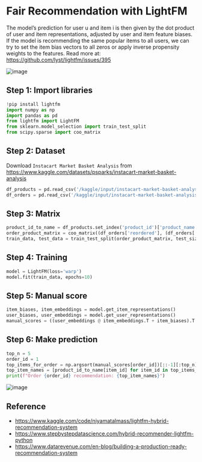 # Fair Recommendation with LightFM

The model’s prediction for user u and item i is then given by the dot product of user and item representations, adjusted by user and item feature biases. If the model is recommending the same popular items to all users, we can try to set the item bias vectors to all zeros or apply inverse propensity weights to the features. Read more at: https://github.com/lyst/lightfm/issues/395

![image](https://github.com/hughiephan/DPL/assets/16631121/98fd531b-4fbf-430a-bf87-34c3c188754e)

## Step 1: Import libraries

```python
!pip install lightfm
import numpy as np
import pandas as pd
from lightfm import LightFM
from sklearn.model_selection import train_test_split
from scipy.sparse import coo_matrix
```

## Step 2: Dataset
Download `Instacart Market Basket Analysis` from https://www.kaggle.com/datasets/psparks/instacart-market-basket-analysis
```python
df_products = pd.read_csv('/kaggle/input/instacart-market-basket-analysis/products.csv')
df_orders = pd.read_csv('/kaggle/input/instacart-market-basket-analysis/order_products__train.csv', nrows=1000)
```

## Step 3: Matrix
```python
product_id_to_name = df_products.set_index('product_id')['product_name'].to_dict()
order_product_matrix = coo_matrix((df_orders['reordered'], (df_orders['order_id'], df_orders['product_id']))).tocsr()
train_data, test_data = train_test_split(order_product_matrix, test_size=0.2, random_state=42)
```

## Step 4: Training
```python
model = LightFM(loss='warp')
model.fit(train_data, epochs=10)
```

## Step 5: Manual score
```python
item_biases, item_embeddings = model.get_item_representations()
user_biases, user_embeddings = model.get_user_representations()
manual_scores = ((user_embeddings @ item_embeddings.T + item_biases).T + user_biases).T
```

## Step 6: Make prediction
```python
top_n = 5
order_id = 1
top_items_for_order = np.argsort(manual_scores[order_id])[::-1][:top_n]
top_item_names = [product_id_to_name[item_id] for item_id in top_items_for_order]
print(f"Order {order_id} recommendation: {top_item_names}")
```

![image](https://github.com/hughiephan/DPL/assets/16631121/dc725dee-ba86-480a-b2a3-98663abcd681)

## Reference
- https://www.kaggle.com/code/niyamatalmass/lightfm-hybrid-recommendation-system
- https://www.stepbystepdatascience.com/hybrid-recommender-lightfm-python
- https://www.datarevenue.com/en-blog/building-a-production-ready-recommendation-system
